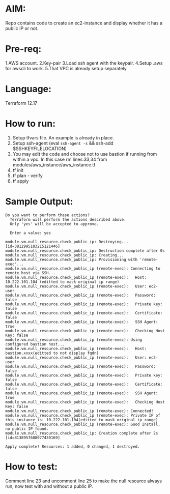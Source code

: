 # AIM:
Repo contains code to create an ec2-instance and display whether it has a public IP or not.

# Pre-req:
1.AWS account.
2.Key-pair
3.Load ssh agent with the keypair.
4.Setup .aws for awscli to work.
5.That VPC is already setup separately.


# Language:
Terraform 12.17


# How to run:
1. Setup tfvars file. An example is already in place.
2. Setup ssh-agent (eval `ssh-agent -s` && ssh-add $SSHKEYFILELOCATION)
3. You may edit the code and choose not to use bastion if running from within a vpc. In this case rm lines:33,34 from modules/aws_instance/aws_instance.tf
4. tf init
5. tf plan - verify
6. tf apply

# Sample Output:
```
Do you want to perform these actions?
  Terraform will perform the actions described above.
  Only 'yes' will be accepted to approve.

  Enter a value: yes

module.vm.null_resource.check_public_ip: Destroying... [id=3812995183215121446]
module.vm.null_resource.check_public_ip: Destruction complete after 0s
module.vm.null_resource.check_public_ip: Creating...
module.vm.null_resource.check_public_ip: Provisioning with 'remote-exec'...
module.vm.null_resource.check_public_ip (remote-exec): Connecting to remote host via SSH...
module.vm.null_resource.check_public_ip (remote-exec):   Host: 10.222.101.104 (editted to mask original ip range)
module.vm.null_resource.check_public_ip (remote-exec):   User: ec2-user
module.vm.null_resource.check_public_ip (remote-exec):   Password: false
module.vm.null_resource.check_public_ip (remote-exec):   Private key: false
module.vm.null_resource.check_public_ip (remote-exec):   Certificate: false
module.vm.null_resource.check_public_ip (remote-exec):   SSH Agent: true
module.vm.null_resource.check_public_ip (remote-exec):   Checking Host Key: false
module.vm.null_resource.check_public_ip (remote-exec): Using configured bastion host...
module.vm.null_resource.check_public_ip (remote-exec):   Host: bastion.xxxx(editted to not display fqdn)
module.vm.null_resource.check_public_ip (remote-exec):   User: ec2-user
module.vm.null_resource.check_public_ip (remote-exec):   Password: false
module.vm.null_resource.check_public_ip (remote-exec):   Private key: false
module.vm.null_resource.check_public_ip (remote-exec):   Certificate: false
module.vm.null_resource.check_public_ip (remote-exec):   SSH Agent: true
module.vm.null_resource.check_public_ip (remote-exec):   Checking Host Key: false
module.vm.null_resource.check_public_ip (remote-exec): Connected!
module.vm.null_resource.check_public_ip (remote-exec): Private IP of this instance is: 10.222.101.104(editted to mask original ip range)
module.vm.null_resource.check_public_ip (remote-exec): Good Install, no public IP found.
module.vm.null_resource.check_public_ip: Creation complete after 2s [id=8138957688077430169]

Apply complete! Resources: 1 added, 0 changed, 1 destroyed.
```

# How to test:
Comment line 23 and uncomment line 25 to make the null resource always run, now test with and without a public IP.


